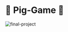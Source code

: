 # 🎲 Pig-Game 🐷
![final-project](https://github.com/SaadMahi/49-Pig-Game/assets/117567622/c1db16c8-8002-45a6-b908-92bdbac06c32)
